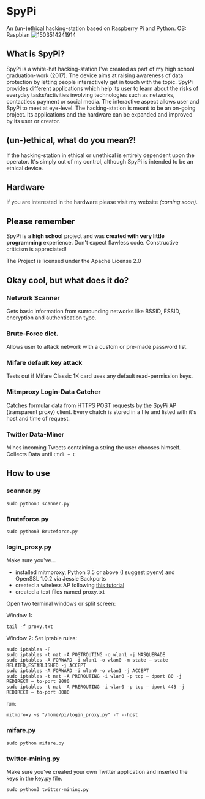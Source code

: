 # SpyPi
An (un-)ethical hacking-station based on Raspberry Pi and Python.
OS: Raspbian
![1503514241914](https://user-images.githubusercontent.com/31287043/29633707-69c2e620-8847-11e7-989a-b9c80488df3d.jpg)
## What is SpyPi?
SpyPi is a white-hat hacking-station I've created as part of my high school graduation-work (2017). The device aims at raising awareness of data protection by letting people interactively get in touch with the topic. SpyPi provides different applications which help its user to learn about the risks of everyday tasks/activities involving technologies such as networks, contactless payment or social media. The interactive aspect allows user and SpyPi to meet at eye-level. The hacking-station is meant to be an on-going project. Its applications and the hardware can be expanded and improved by its user or creator.

## (un-)ethical, what do you mean?!
If the hacking-station in ethical or unethical is entirely dependent upon the operator. It's simply out of my control, although SpyPi is intended to be an ethical device.
## Hardware 
If you are interested in the hardware please visit my website *(coming soon)*.

## Please remember 
SpyPi is a **high school** project and was **created with very little programming** experience. Don't expect flawless code. Constructive criticism is appreciated!

The Project is licensed under the Apache License 2.0
## Okay cool, but what does it do?
### Network Scanner
Gets basic information from surrounding networks like BSSID, ESSID, encryption and authentication type.
### Brute-Force dict.
Allows user to attack network with a custom or pre-made password list.
### Mifare default key attack
Tests out if Mifare Classic 1K card uses any default read-permission keys.
### Mitmproxy Login-Data Catcher
Catches formular data from HTTPS POST requests by the SpyPi AP (transparent proxy) client. Every chatch is stored in a file and listed with it's host and time of request.
### Twitter Data-Miner
Mines incoming Tweets containing a string the user chooses himself. Collects Data until ```Ctrl + C```

## How to use
### scanner.py
```
sudo python3 scanner.py
```
### Bruteforce.py
```
sudo python3 Bruteforce.py
```
### login_proxy.py
Make sure you've... 
- installed mitmproxy, Python 3.5 or above (I suggest pyenv) and OpenSSL 1.0.2 via Jessie Backports
- created a wireless AP following [this tutorial](https://learn.adafruit.com/setting-up-a-raspberry-pi-as-a-wifi-access-point/overview) 
- created a text files named proxy.txt

Open two terminal windows or split screen:

Window 1:
```
tail -f proxy.txt
```
Window 2:
Set iptable rules:
```
sudo iptables -F
sudo iptables -t nat -A POSTROUTING -o wlan1 -j MASQUERADE
sudo iptables -A FORWARD -i wlan1 -o wlan0 -m state — state RELATED,ESTABLISHED -j ACCEPT
sudo iptables -A FORWARD -i wlan0 -o wlan1 -j ACCEPT
sudo iptables -t nat -A PREROUTING -i wlan0 -p tcp — dport 80 -j REDIRECT — to-port 8080
sudo iptables -t nat -A PREROUTING -i wlan0 -p tcp — dport 443 -j REDIRECT — to-port 8080
```
run:
```
mitmproxy ~s "/home/pi/login_proxy.py" -T --host
```
### mifare.py
```
sudo python mifare.py
```
### twitter-mining.py
Make sure you've created your own Twitter application and inserted the keys in the key.py file.
```
sudo python3 twitter-mining.py
```
